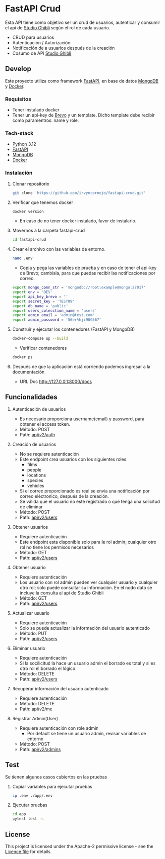 # FastAPI Crud
Esta API tiene como objetivo ser un crud de usuarios, autenticar y consumir el api de [Studio Ghibli](https://ghibliapi.vercel.app/) según el rol de cada usuario.
- CRUD para usuarios
- Autenticación / Autorización
- Notificación de a usuarios después de la creación
- Cosumo de API [Studio Ghibli](https://ghibliapi.vercel.app/)

## Develop
Este proyecto utiliza como framework [FastAPI](https://fastapi.tiangolo.com/), en base de datos [MongoDB](https://www.mongodb.com/cloud/atlas) y [Docker](https://docs.docker.com/).

### Requisitos
- Tener instalado docker
- Tener un api-key de [Brevo](https://www.brevo.com/es/) y un template. Dicho template debe recibir como paramentros: name y role.

### Tech-stack
- Python 3.12
- [FastAPI](https://fastapi.tiangolo.com/)
- [MongoDB](https://www.mongodb.com/cloud/atlas)
- [Docker](https://docs.docker.com/)

### Instalación
1. Clonar repositorio
    ``` bash
    git clone 'https://github.com/irvyncornejo/fastapi-crud.git'
    ```
2. Verificar que tenemos docker
    ``` bash
    docker version
    ```
    * En caso de no tener docker instalado, favor de instalarlo.

3. Movernos a la carpeta fastapi-crud
    ``` bash
    cd fastapi-crud
    ```
4. Crear el archivo con las variables de entorno.
    ``` bash
    nano .env
    ```
    * Copia y pega las variables de prueba y en caso de tener el api-key de Brevo; cambiala, para que puedas recibir las notificaciones por correo.
    ``` bash
    export mongo_conn_str = 'mongodb://root:example@mongo:27017'
    export env = 'DEV'
    export api_key_brevo = ''
    export secret_key = 'TEST09'
    export db_name = 'public'
    export users_colecction_name = 'users'
    export admin_email = 'admin@test.com'
    export admin_password = '56er%hji90G567'
    ```

5. Construir y ejecutar los contenedores (FastAPI y MongoDB)
    ``` bash
    docker-compose up --build
    ```
    * Verificar contenedores
    ``` bash
    docker ps
    ```
6. Después de que la aplicación está corriendo podemos ingresar a la documentación.
    - URL Doc http://127.0.0.1:8000/docs


## Funcionalidades
1. Autenticación de usuarios
    * Es necesario proporciona username(email) y password, para obtener el access token.
    * Método: POST
    * Path: [api/v2/auth](http://localhost:8000/docs#/Auth/auth_auth_post)

2. Creación de usuarios
    * No se requiere autenticación
    * Este endpoint crea usuarios con los siguientes roles
        - films
        - people
        - locations
        - species
        - vehicles
    * Si el correo proporcionado es real se envia una notificación por correo eléctronico, después de la creación.
    * Se válida que el usuario no este registrado o que tenga una solicitud de eliminar
    * Método: POST
    * Path: [api/v2/users](http://localhost:8000/docs#/Users/create_user_users_post)

3.  Obtener usuarios
    * Requiere autenticación
    * Este endpoint esta disponible solo para le rol admin; cualquier otro rol no tiene los permisos necesarios
    * Método: GET
    * Path: [api/v2/users](http://localhost:8000/docs#/Users/retrieve_users_users_get)

4.  Obtener usuario
    * Requiere autenticación
    * Los usuario con rol admin pueden ver cualquier usuario y cualquier otro rol; solo puede consultar su información. En el nodo data se incluye la consulta al api de Studio Ghibli
    * Método: GET
    * Path: [api/v2/users](http://localhost:8000/docs#/Users/retrieve_users_users_get)

5.  Actualizar usuario
    * Requiere autenticación
    * Solo se puede actualizar la información del usuario autenticado
    * Método: PUT
    * Path: [api/v2/users](http://localhost:8000/docs#/Users/update_user_users__id__put)

6.  Eliminar usuario
    * Requiere autenticación
    * Si la socilicitud la hace un usuario admin el borrado es total y si es otro rol el borrado el lógico
    * Método: DELETE
    * Path: [api/v2/users](http://localhost:8000/docs#/Users/delete_user_users__id__delete)

7.  Recuperar información del usuario autenticado
    * Requiere autenticación
    * Método: DELETE
    * Path: [api/v2/me](http://localhost:8000/docs#/Users/retrive_me_me_get)

8.  Registrar Admin(User)
    * Requiere autenticación con role admin
        - Por default se tiene un usuario admin, revisar variables de entorno
    * Método: POST
    * Path: [api/v2/admins](http://localhost:8000/docs#/Admins/create_user_admin_admins_post)

## Test
Se tienen algunos casos cubiertos en las pruebas
1. Copiar variables para ejecutar pruebas
    ``` bash
    cp .env ./app/.env
    ```
2. Ejecutar pruebas
    ``` bash
    cd app
    pytest test -s
    ```

## License

This project is licensed under the Apache-2 permissive license - see the [Licence file](LICENSE) for details.